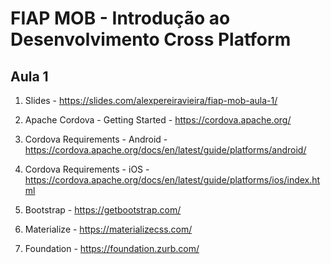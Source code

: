 # FIAP MOB - Introdução ao Desenvolvimento Cross Platform
## Aula 1

1. Slides - https://slides.com/alexpereiravieira/fiap-mob-aula-1/

2. Apache Cordova - Getting Started - https://cordova.apache.org/

3. Cordova Requirements - Android - https://cordova.apache.org/docs/en/latest/guide/platforms/android/

4. Cordova Requirements - iOS - https://cordova.apache.org/docs/en/latest/guide/platforms/ios/index.html

5. Bootstrap - https://getbootstrap.com/

6. Materialize - https://materializecss.com/

7. Foundation - https://foundation.zurb.com/